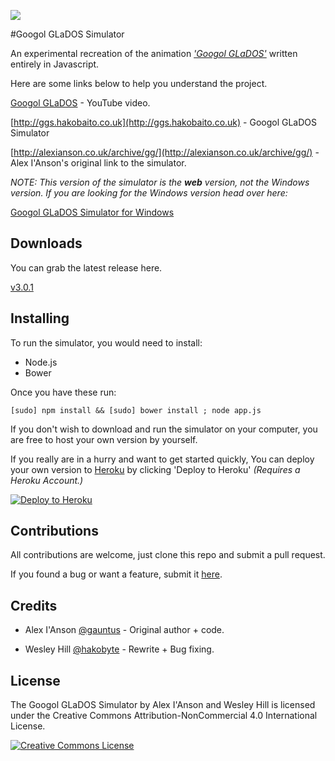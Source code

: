 ![](https://cloud.githubusercontent.com/assets/2040416/3561932/b0586d94-09d8-11e4-919c-3ab821165d4e.png)

#Googol GLaDOS Simulator

An experimental recreation of the animation _['Googol GLaDOS'](http://www.youtube.com/watch?v=sDhc4mKtMkU)_ written entirely in Javascript.

Here are some links below to help you understand the project.

[Googol GLaDOS](http://www.youtube.com/watch?v=sDhc4mKtMkU) - YouTube video.


[http://ggs.hakobaito.co.uk](http://ggs.hakobaito.co.uk) - Googol GLaDOS Simulator


[http://alexianson.co.uk/archive/gg/](http://alexianson.co.uk/archive/gg/) - Alex I'Anson's original link to the simulator.

_NOTE: This version of the simulator is the **web** version, not the Windows version. If you are looking for the Windows version head over here:_

[Googol GLaDOS Simulator for Windows](http://googolglados.tumblr.com/download)

Downloads
-

You can grab the latest release here.

[v3.0.1](https://github.com/hako/googol-glados-simulator/releases)

Installing
-
To run the simulator, you would need to install:

+ Node.js
+ Bower

Once you have these run:

`[sudo] npm install && [sudo] bower install ; node app.js`

If you don't wish to download and run the simulator on your computer, you are free to host your own version by yourself.

If you really are in a hurry and want to get started quickly, You can deploy your own version to [Heroku](https://heroku.com) by clicking 'Deploy to Heroku' _(Requires a Heroku Account.)_

[![Deploy to Heroku](https://www.herokucdn.com/deploy/button.png)](https://heroku.com/deploy)

Contributions
-

All contributions are welcome, just clone this repo and submit a pull request.

If you found a bug or want a feature, submit it [here](https://github.com/hako/googol-glados-simulator/issues).

Credits
-

+ Alex I'Anson [@gauntus](twitter.com/gauntus) - Original author + code.

+ Wesley Hill [@hakobyte](twitter.com/hakobyte) - Rewrite + Bug fixing.

License
-
The Googol GLaDOS Simulator by Alex I'Anson and Wesley Hill is licensed under the Creative Commons Attribution-NonCommercial 4.0 International License.

<a rel="license" href="http://creativecommons.org/licenses/by-nc/3.0/"><img alt="Creative Commons License" style="border-width:0" src="http://i.creativecommons.org/l/by-nc/3.0/80x15.png" /></a>
